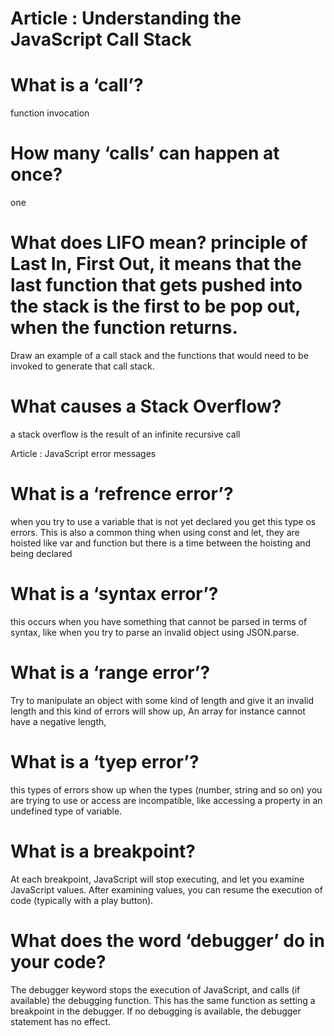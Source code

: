 
# Article : Understanding the JavaScript Call Stack
# What is a ‘call’?
function invocation

# How many ‘calls’ can happen at once?
one

# What does LIFO mean? principle of Last In, First Out, it means that the last function that gets pushed into the stack is the first to be pop out, when the function returns.

Draw an example of a call stack and the functions that would need to be invoked to generate that call stack.

# What causes a Stack Overflow?
a stack overflow is the result of an infinite recursive call

Article : JavaScript error messages
# What is a ‘refrence error’?
when you try to use a variable that is not yet declared you get this type os errors.
This is also a common thing when using const and let, they are hoisted like var and function but there is a time between the hoisting and being declared

# What is a ‘syntax error’?
this occurs when you have something that cannot be parsed in terms of syntax, like when you try to parse an invalid object using JSON.parse.

# What is a ‘range error’?
Try to manipulate an object with some kind of length and give it an invalid length and this kind of errors will show up, An array for instance cannot have a negative length,

# What is a ‘tyep error’?
this types of errors show up when the types (number, string and so on) you are trying to use or access are incompatible, like accessing a property in an undefined type of variable.

# What is a breakpoint?
At each breakpoint, JavaScript will stop executing, and let you examine JavaScript values. After examining values, you can resume the execution of code (typically with a play button).

# What does the word ‘debugger’ do in your code?
The debugger keyword stops the execution of JavaScript, and calls (if available) the debugging function. This has the same function as setting a breakpoint in the debugger. If no debugging is available, the debugger statement has no effect.
